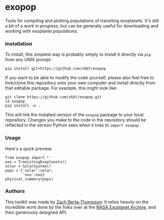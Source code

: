 # exopop
Tools for compiling and plotting populations of transiting exoplanets. It's still a bit of a work in progress, but can be generally useful for downloading and working with exoplanet populations.

### Installation
To install, this simplest way is probably simply to install it directly via `pip` from any UNIX prompt:
```
pip install git+https://github.com/zkbt/exopop
```

If you want to be able to modify the code yourself, please also feel free to fork/clone this repository onto your own computer and install directly from that editable package. For example, this might look like:
```
git clone https://github.com/zkbt/exopop.git
cd exopop
pip install -e .
```
This will link the installed version of the `exopop` package to your local repository. Changes you make to the code in the repository should be reflected in the version Python sees when it tries to `import exopop`.

### Usage
Here's a quick preview:

```
from exopop import *
exo = TransitingExoplanets()
solar = SolarSystem()
pops = {'solar':solar,
        'exo':exo}
physical_summary(pops)
```

### Authors
This toolkit was made by [Zach Berta-Thompson](http://casa.colorado.edu/~bertathompson/). It relies heavily on the incredible work done by the folks over at the [NASA Exoplanet Archive](https://exoplanetarchive.ipac.caltech.edu), and their generously designed API.
